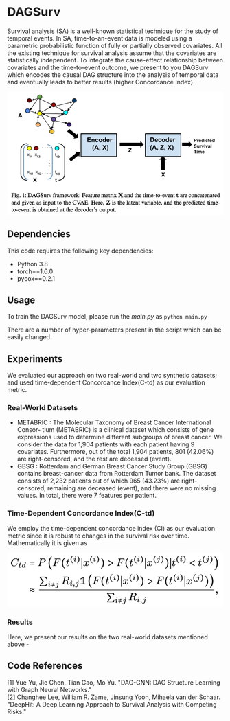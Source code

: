 # DAGSurv

Survival analysis (SA) is a well-known statistical technique for the study of temporal events. In SA, time-to-an-event data is modeled using a parametric probabilistic function of fully or partially observed covariates.
All the existing technique for survival analysis assume that the covariates are statistically independent.
To integrate the cause-effect relationship between covariates and the time-to-event outcome, we present to you DAGSurv which encodes the causal DAG structure into the analysis of temporal data and eventually leads to better results (higher Concordance Index).

![plot](./model.png)

## Dependencies
This code requires the following key dependencies:
- Python 3.8
- torch==1.6.0
- pycox==0.2.1

## Usage
To train the DAGSurv model, please run the *main.py* as `python main.py`

There are a number of hyper-parameters present in the script which can be easily changed. 

## Experiments
We evaluated our approach on two real-world and two synthetic datasets; and used time-dependent Concordance Index(C-td) as our evaluation metric.

### Real-World Datasets
- METABRIC : The Molecular Taxonomy of Breast Cancer International Consor- tium (METABRIC) is a clinical dataset which consists of gene expressions used to determine different subgroups of breast cancer. We consider the data for 1,904 patients with each patient having 9 covariates. Furthermore, out of the total 1,904 patients, 801 (42.06%) are right-censored, and the rest are deceased (event).
- GBSG : Rotterdam and German Breast Cancer Study Group (GBSG) contains breast-cancer data from Rotterdam Tumor bank. The dataset consists of 2,232 patients out of which 965 (43.23%) are right-censored, remaining are deceased (event), and there were no missing values. In total, there were 7 features per patient.

### Time-Dependent Concordance Index(C-td)
We employ the time-dependent concordance index (CI) as our evaluation
metric since it is robust to changes in the survival risk over time.
Mathematically it is given as

![plot](./c-td.png)


### Results
Here, we present our results on the two real-world datasets mentioned above - 

## Code References

[1] Yue Yu, Jie Chen, Tian Gao, Mo Yu. "DAG-GNN: DAG Structure Learning with Graph Neural Networks."  
[2] Changhee Lee, William R. Zame, Jinsung Yoon, Mihaela van der Schaar. "DeepHit: A Deep Learning Approach to Survival Analysis with Competing Risks."

